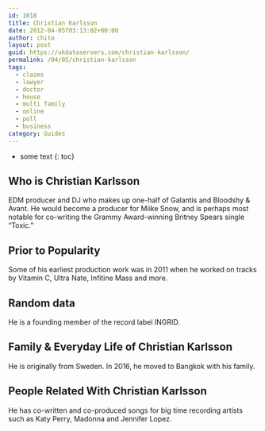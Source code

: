```yaml
---
id: 1018
title: Christian Karlsson
date: 2012-04-05T03:13:02+00:00
author: chito
layout: post
guid: https://ukdataservers.com/christian-karlsson/
permalink: /04/05/christian-karlsson
tags:
  - claims
  - lawyer
  - doctor
  - house
  - multi family
  - online
  - poll
  - business
category: Guides
---
```


* some text
{: toc}


## Who is  Christian Karlsson
                  
                  
                  
EDM producer and DJ who makes up one-half of Galantis and Bloodshy & Avant. He would become a producer for Miike Snow, and is perhaps most notable for co-writing the Grammy Award-winning Britney Spears single &#8220;Toxic.&#8221;
                  
                
                
                
## Prior to Popularity 
                  
                  
                  
Some of his earliest production work was in 2011 when he worked on tracks by Vitamin C, Ultra Nate, Infitine Mass and more.
                  
                
                
                
## Random data 
                  
                  
                  
He is a founding member of the record label INGRID.
                  
                
                
                
## Family & Everyday Life of Christian Karlsson
                  
                  
                  
He is originally from Sweden. In 2016, he moved to Bangkok with his family.
                  
                
                
                
## People Related With  Christian Karlsson
                  
                  
                  
He has co-written and co-produced songs for big time recording artists such as Katy Perry, Madonna and Jennifer Lopez.
                  
                
              
            
          
          
          
    
    
  

